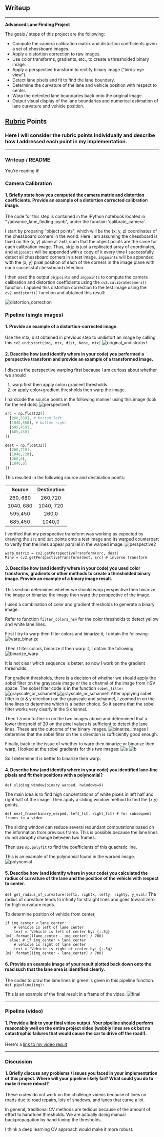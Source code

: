 ## Writeup

---

**Advanced Lane Finding Project**

The goals / steps of this project are the following:

* Compute the camera calibration matrix and distortion coefficients given a set of chessboard images.
* Apply a distortion correction to raw images.
* Use color transforms, gradients, etc., to create a thresholded binary image.
* Apply a perspective transform to rectify binary image ("birds-eye view").
* Detect lane pixels and fit to find the lane boundary.
* Determine the curvature of the lane and vehicle position with respect to center.
* Warp the detected lane boundaries back onto the original image.
* Output visual display of the lane boundaries and numerical estimation of lane curvature and vehicle position.

[//]: # (Image References)

[distortion_correction]: output_images/distortion_correction.png "before and after correction"
[original_undistorted]: output_images/original_undistorted.png "before and after correction"
[perspective1]: output_images/perspective1.png
[perspective2]: output_images/perspective2.png
[binarize_warp]: output_images/binarize_warp.png
[warp_binarize]: output_images/warp_binarize.png
[grayscale_or_schannel]: output_images/grayscale_or_schannel.png
[grayscale_or_schannel1]: output_images/grayscale_or_schannel_1.png
[binarize_images]: output_images/binarize_images.png
[a]: output_images/a.png
[b]: output_images/b.png
[polynomial]: output_images/polynomial.png
[final]: output_images/final.png

## [Rubric](https://review.udacity.com/#!/rubrics/571/view) Points

### Here I will consider the rubric points individually and describe how I addressed each point in my implementation.  

---

### Writeup / README

You're reading it!

### Camera Calibration

#### 1. Briefly state how you computed the camera matrix and distortion coefficients. Provide an example of a distortion corrected calibration image.

The code for this step is contained in the IPython notebook located in "./advance_lane_finding.ipynb", under the function 'calibrate_camera'.

I start by preparing "object points", which will be the (x, y, z) coordinates of the chessboard corners in the world. Here I am assuming the chessboard is fixed on the (x, y) plane at z=0, such that the object points are the same for each calibration image.  Thus, `objp` is just a replicated array of coordinates, and `objpoints` will be appended with a copy of it every time I successfully detect all chessboard corners in a test image.  `imgpoints` will be appended with the (x, y) pixel position of each of the corners in the image plane with each successful chessboard detection.  

I then used the output `objpoints` and `imgpoints` to compute the camera calibration and distortion coefficients using the `cv2.calibrateCamera()` function.  I applied this distortion correction to the test image using the `cv2.undistort()` function and obtained this result: 

![distortion_correction]

### Pipeline (single images)

#### 1. Provide an example of a distortion-corrected image.

Use the mtx, dist obtained in previous step to undistort an image by calling this 
```cv2.undistort(img, mtx, dist, None, mtx)```
![original_undistorted]

#### 2. Describe how (and identify where in your code) you performed a perspective transform and provide an example of a transformed image.

I discuss the perspective warping first because I am curious about whether we should 
1. warp first then apply color+gradient thresholds .
2. or apply color+gradient thresholds then warp the image.

I hardcode the source points in the following manner using this image (look for the red dots) ![perspective1]:

```python
src = np.float32([
  [260,680], # bottom left
  [1040,680], # bottom right
  [595,450],
  [685,450]
])

dest = np.float32([
  [260,720],
  [1040,720],
  [260,0],
  [1040,0]
])
```

This resulted in the following source and destination points:

| Source        | Destination   | 
|:-------------:|:-------------:| 
| 260, 680      | 260,720       | 
| 1040, 680     | 1040, 720     |
| 595,450       | 260,0         |
| 685,450       | 1040,0        |

I verified that my perspective transform was working as expected by drawing the `src` and `dst` points onto a test image and its warped counterpart to verify that the lines appear parallel in the warped image.
![perspective2]

```
warp_matrix = cv2.getPerspectiveTransform(src, dest) 
Minv = cv2.getPerspectiveTransform(dest, src) # inverse transform
```

#### 3. Describe how (and identify where in your code) you used color transforms, gradients or other methods to create a thresholded binary image.  Provide an example of a binary image result.

This section determines wheher we should warp perspective then binarize the image or binarize the image then warp the perspective of the image.

I used a combination of color and gradient thresholds to generate a binary image.

Refer to function ```filter_colors_hsv``` for the color thresholds to detect yellow and white lane lines.

First I try to warp then filter colors and binarize it, I obtain the following:
![warp_binarize]

Then I filter colors, binarize it then warp it, I obtain the following:
![binarize_warp]

It is not clear which sequence is better, so now I work on the gradient thresholds.

For gradient thresholds, there is a decision of whether we should apply the sobel filter on the grayscale image or the s channel of the image from HSV space. The sobel filter code is in the function ```sobel_filter```
![grayscale_or_schannel]
![grayscale_or_schannel1]
After applying sobel filter in (x & y direction) on the grayscale and schannel, I zoomed in on the lane lines to determine which is a better choice. So it seems that the sobel filter works very clearly in the S channel.

Then I zoom further in on the two images above and determined that a lower threshold of 20 on the pixel values is sufficient to detect the lane lines. These are the outcome of the binary images.
![binarize_images]
I determine that the sobel filter on the x direction is sufficiently good enough.

Finally, back to the issue of whether to warp then binarize or binarize then warp, I looked at the sobel gradients for this two images:
![a]
![b]

So I determine it is better to binarize then warp.

#### 4. Describe how (and identify where in your code) you identified lane-line pixels and fit their positions with a polynomial?

```
def sliding_window(binary_warped, nwindows=9)
```
The main idea is to find high concentrations of white pixels in left half and right half of the image. Then apply a sliding window method to find the (x,y) points.
```
def next_frame(binary_warped, left_fit, right_fit) # for subsequent frames in a video
```
The sliding window can reduce several redundant computations based on the information from previous frame. This is possible because the lane lines do not abruptly change between two frames.

Then use ```np.polyfit``` to find the coefficients of this quadratic line.

This is an example of the polynomial found in the warped image.
![polynomial]

#### 5. Describe how (and identify where in your code) you calculated the radius of curvature of the lane and the position of the vehicle with respect to center.

```def get_radius_of_curvature(leftx, rightx, lefty, righty, y_eval)```
The radius of curvature tends to infinity for straight lines and goes toward zero for high curvature roads.

To determine position of vehicle from center,
```
if img_center < lane_center:
    # vehicle is left of lane center
    text = 'Vehicle is left of center by: {:.3g}(m)'.format((lane_center - img_center) / 700)
  else: # if img_center > lane_center
    # vehicle is right of lane center
    text = 'Vehicle is right of center by: {:.3g}(m)'.format((img_center - lane_center) / 700)
 ```

#### 6. Provide an example image of your result plotted back down onto the road such that the lane area is identified clearly.

The codes to draw the lane lines in green is given in this pipeline function.
```def pipeline(img):```

This is an example of the final result in a frame of the video.
![final]

---

### Pipeline (video)

#### 1. Provide a link to your final video output.  Your pipeline should perform reasonably well on the entire project video (wobbly lines are ok but no catastrophic failures that would cause the car to drive off the road!).

Here's a [link to my video result](./project_video.lanes.mp4)

---

### Discussion

#### 1. Briefly discuss any problems / issues you faced in your implementation of this project.  Where will your pipeline likely fail?  What could you do to make it more robust?

These codes do not work on the challenge videos because of lines on roads due to road repairs, lots of shadows, and lanes that curve a lot.

In general, traditional CV methods are tedious because of the amount of effort to handtune thresholds. We are actually doing manual backpropagation by hand tuning the thresholds.

I think a deep learning CV approach would make it more robust.
